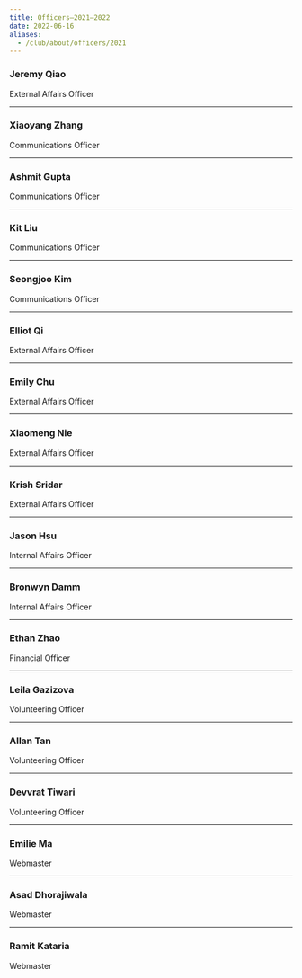 ```yaml
---
title: Officers—2021–2022
date: 2022-06-16
aliases:
  - /club/about/officers/2021
---
```


### Jeremy Qiao

External Affairs Officer

---

### Xiaoyang Zhang

Communications Officer

---

### Ashmit Gupta

Communications Officer

---

### Kit Liu

Communications Officer

---

### Seongjoo Kim

Communications Officer

---

### Elliot Qi

External Affairs Officer

---

### Emily Chu

External Affairs Officer

---

### Xiaomeng Nie

External Affairs Officer

---

### Krish Sridar

External Affairs Officer

---

### Jason Hsu

Internal Affairs Officer

---

### Bronwyn Damm

Internal Affairs Officer

---

### Ethan Zhao

Financial Officer

---

### Leila Gazizova

Volunteering Officer

---

### Allan Tan

Volunteering Officer

---

### Devvrat Tiwari

Volunteering Officer

---

### Emilie Ma

Webmaster

---

### Asad Dhorajiwala

Webmaster

---

### Ramit Kataria

Webmaster
